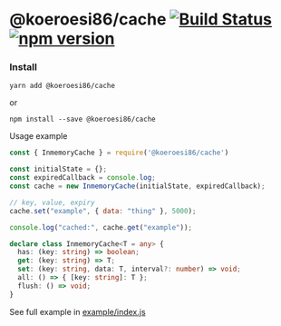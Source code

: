 # @koeroesi86/cache [![Build Status](https://travis-ci.com/Koeroesi86/cache.svg?branch=main)](https://travis-ci.com/Koeroesi86/cache) [![npm version](https://badge.fury.io/js/%40koeroesi86%2Fcache.svg)](https://badge.fury.io/js/%40koeroesi86%2Fcache)

### Install

```shell
yarn add @koeroesi86/cache
```

or
```shell
npm install --save @koeroesi86/cache
```

Usage example

```javascript
const { InmemoryCache } = require('@koeroesi86/cache')

const initialState = {};
const expiredCallback = console.log;
const cache = new InmemoryCache(initialState, expiredCallback);

// key, value, expiry
cache.set("example", { data: "thing" }, 5000);

console.log("cached:", cache.get("example"));
```

```typescript
declare class InmemoryCache<T = any> {
  has: (key: string) => boolean;
  get: (key: string) => T;
  set: (key: string, data: T, interval?: number) => void;
  all: () => { [key: string]: T };
  flush: () => void;
}
```

See full example in [example/index.js](example/index.js)